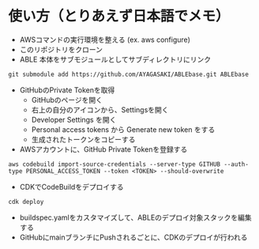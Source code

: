 # 使い方（とりあえず日本語でメモ）

- AWSコマンドの実行環境を整える (ex. aws configure)
- このリポジトリをクローン
- ABLE 本体をサブモジュールとしてサブディレクトリにリンク
```
git submodule add https://github.com/AYAGASAKI/ABLEbase.git ABLEbase
```
- GitHubのPrivate Tokenを取得
  - GitHubのページを開く
  - 右上の自分のアイコンから、Settingsを開く
  - Developer Settings を開く
  - Personal access tokens から Generate new token をする
  - 生成されたトークンをコピーする
- AWSアカウントに、GitHub Private Tokenを登録する
```
aws codebuild import-source-credentials --server-type GITHUB --auth-type PERSONAL_ACCESS_TOKEN --token <TOKEN> --should-overwrite
```
- CDKでCodeBuildをデプロイする
```
cdk deploy
```
- buildspec.yamlをカスタマイズして、ABLEのデプロイ対象スタックを編集する
- GitHubにmainブランチにPushされるごとに、CDKのデプロイが行われる
